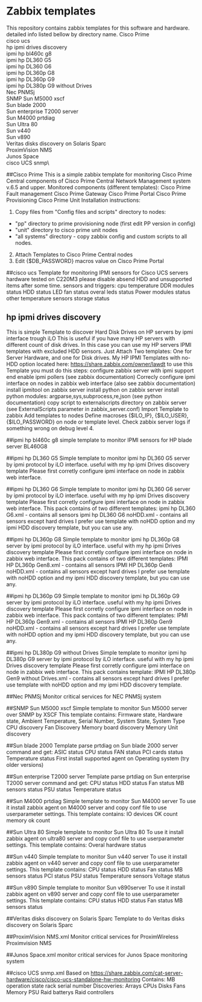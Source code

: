 # Zabbix templates
This repository contains zabbix templates for this software and hardware. detailed info listed bellow by directory name.
Cisco Prime\
cisco ucs\
hp ipmi drives discovery\
ipmi hp bl460c g8\
ipmi hp DL360 G5\
ipmi hp DL360 G6\
ipmi hp DL360p G8\
ipmi hp DL360p G9\
ipmi hp DL380p G9 without Drives\
Nec PNMSj\
SNMP Sun M5000 xscf\
Sun blade 2000\
Sun enterprise T2000 server\
Sun M4000 prtdiag\
Sun Ultra 80\
Sun v440\
Sun v890\
Veritas disks discovery on Solaris Sparc\
ProximVision NMS\
Junos Space\
cisco UCS snmp\

##Cisco Prime
This is a simple zabbix template for monitoring Cisco Prime Central components of Cisco Prime Central Network Management system v.6.5 and upper.
Monitored components (different templates):
Cisco Prime Fault management
Cisco Prime Gateway
Cisco Prime Portal
Cisco Prime Provisioning
Cisco Prime Unit
Installation instructions:
1. Copy files from "Config files and scripts" directory to nodes:
- "pp" directory to prime provisioning node (first edit PP version in config)
- "unit" directory to cisco prime unit nodes
- "all systems" directory - copy zabbix config and custom scripts to all nodes.
2. Attach Templates to Cisco Prime Central nodes
3. Edit {$DB_PASSWORD} macros value on Cisco Prime Portal

##cisco ucs
Template for monitoring IPMI sensors for Cisco UCS servers hardware
tested on C220M3
please disable absend HDD and unsupported items after some time.
sensors and triggers:
cpu temperature
DDR modules status
HDD status
LED fan status
overal leds status
Power modules status
other temperature sensors
storage status

## hp ipmi drives discovery
This is simple Template to discover Hard Disk Drives on HP servers by ipmi interface trough iLO This is useful if you have many HP servers with different count of disk drives. In this case you can use my HP servers IPMI templates with excluded HDD sensors. Just Attach Two templates: One for Server Hardware, and one for Disk drives. My HP IPMI Templates with no-HDD option located here: https://share.zabbix.com/owner/lawdt
to use this Template you must do this steps:
configure zabbix server with ipmi support end enable ipmi pollers (see zabbix documentation)
Correcly configure ipmi interface on nodes in zabbix web interface (also see zabbix documentation)
install ipmitool on zabbix server
install python on zabbix server
install python modules: argparse,sys,subprocess,re,json (see python documentation)
copy script to externalscripts directory on zabbix server (see ExternalScripts parameter in zabbix_server.conf)
Import Template to zabbix
Add templates to nodes
Define macroses {$ILO_IP}, {$ILO_USER}, {$ILO_PASSWORD} on node or template level.
Check zabbix server logs if something wrong on debug level 4.

##ipmi hp bl460c g8
simple template to monitor IPMI sensors for HP blade server BL460G8

##ipmi hp DL360 G5
Simple template to monitor ipmi hp DL360 G5 server by ipmi protocol by iLO interface.
useful with my hp ipmi Drives discovery template
Please first corretly configure ipmi interface on node in zabbix web interface.

##ipmi hp DL360 G6
Simple template to monitor ipmi hp DL360 G6 server by ipmi protocol by iLO interface.
useful with my hp ipmi Drives discovery template
Please first corretly configure ipmi interface on node in zabbix web interface.
This pack contains of two different templates: ipmi hp DL360 G6.xml - contains all sensors ipmi hp DL360 G6 noHDD.xml - contains all sensors except hard drives I prefer use template with noHDD option and my ipmi HDD discovery template, but you can use any.

##ipmi hp DL360p G8
Simple template to monitor ipmi hp DL360p G8 server by ipmi protocol by iLO interface.
useful with my hp ipmi Drives discovery template
Please first corretly configure ipmi interface on node in zabbix web interface.
This pack contains of two different templates: IPMI HP DL360p Gen8.xml - contains all sensors IPMI HP DL360p Gen8 noHDD.xml - contains all sensors except hard drives I prefer use template with noHDD option and my ipmi HDD discovery template, but you can use any.

##ipmi hp DL360p G9
Simple template to monitor ipmi hp DL360p G9 server by ipmi protocol by iLO interface.
useful with my hp ipmi Drives discovery template
Please first corretly configure ipmi interface on node in zabbix web interface.
This pack contains of two different templates: IPMI HP DL360p Gen9.xml - contains all sensors IPMI HP DL360p Gen9 noHDD.xml - contains all sensors except hard drives I prefer use template with noHDD option and my ipmi HDD discovery template, but you can use any.

##ipmi hp DL380p G9 without Drives
Simple template to monitor ipmi hp DL380p G9 server by ipmi protocol by iLO interface.
useful with my hp ipmi Drives discovery template
Please first corretly configure ipmi interface on node in zabbix web interface.
This pack contains template: IPMI HP DL380p Gen9 without Drives.xml - contains all sensors except hard drives I prefer use template with noHDD option and my ipmi HDD discovery template.

##Nec PNMSj
Monitor critical services for NEC PNMSj system

##SNMP Sun M5000 xscf
Simple template to monitor Sun M5000 server over SNMP by XSCF
This template contains:
Firmware state, Hardware state, Ambient Temperature, Serial Number, System State, System Type
CPU discovery
Fan Discovery
Memory board discovery
Memory Unit discovery

##Sun blade 2000
Template parse prtdiag on Sun blade 2000 server command and get:
ASIC status
CPU status
FAN status
PCI cards status
Temperature status
First install supported agent on Operating system (try older versions)

##Sun enterprise T2000 server
Template parse prtdiag on Sun enterprise T2000 server command and get:
CPU status
HDD status
Fan status
MB sensors status
PSU status
Temperature status 

##Sun M4000 prtdiag
Simple template to monitor Sun M4000 server
To use it install zabbix agent on M4000 server and copy conf file to use userparameter settings.
This template contains:
IO devices OK count
memory ok count

##Sun Ultra 80
Simple template to monitor Sun Ultra 80
To use it install zabbix agent on ultra80 server and copy conf file to use userparameter settings.
This template contains:
Overal hardware status

##Sun v440
Simple template to monitor Sun v440 server
To use it install zabbix agent on v440 server and copy conf file to use userparameter settings.
This template contains:
CPU status
HDD status
Fan status
MB sensors status
PCI status
PSU status
Temperature sensors
Voltage status

##Sun v890
Simple template to monitor Sun v890server
To use it install zabbix agent on v890 server and copy conf file to use userparameter settings.
This template contains:
CPU status
HDD status
Fan status
MB sensors status

##Veritas disks discovery on Solaris Sparc
Template to do Veritas disks discovery on Solaris Sparc

##ProximVision NMS.xml
Monitor critical services for ProximWireless Proximvision NMS

##Junos Space.xml
monitor critical services for Junos Space monitoring system

##cisco UCS snmp.xml
Based on https://share.zabbix.com/cat-server-hardware/cisco/cisco-ucs-standalone-hw-monitoring
Contains:
MB operation state
rack serial number
Discoveries:
Arrays
CPUs
Disks
Fans
Memory
PSU
Raid batterys
Raid controllers